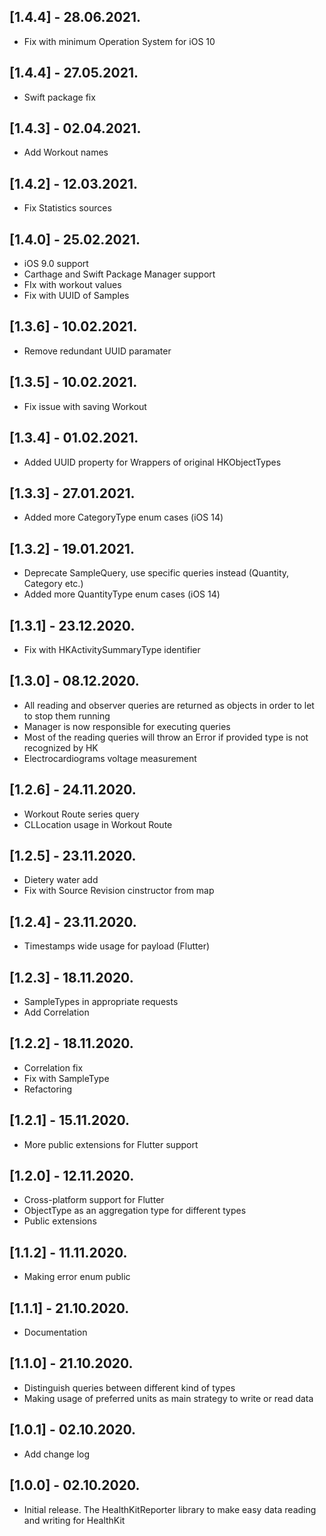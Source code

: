 ## [1.4.4] - 28.06.2021.

* Fix with minimum Operation System for iOS 10

## [1.4.4] - 27.05.2021.

* Swift package fix

## [1.4.3] - 02.04.2021.

* Add Workout names

## [1.4.2] - 12.03.2021.

* Fix Statistics sources

## [1.4.0] - 25.02.2021.

* iOS 9.0 support
* Carthage and Swift Package Manager support
* FIx with workout values
* Fix with UUID of Samples

## [1.3.6] - 10.02.2021.

* Remove redundant UUID paramater

## [1.3.5] - 10.02.2021.

* Fix issue with saving Workout

## [1.3.4] - 01.02.2021.

* Added UUID property for Wrappers of original HKObjectTypes

## [1.3.3] - 27.01.2021.

* Added more CategoryType enum cases (iOS 14)

## [1.3.2] - 19.01.2021.

* Deprecate SampleQuery, use specific queries instead (Quantity, Category etc.)
* Added more QuantityType enum cases (iOS 14)

## [1.3.1] - 23.12.2020.

* Fix with HKActivitySummaryType identifier

## [1.3.0] - 08.12.2020.

* All reading and observer queries are returned as objects in order to let to stop them running
* Manager is now responsible for executing queries
* Most of the reading queries will throw an Error if provided type is not recognized by HK
* Electrocardiograms voltage measurement

## [1.2.6] - 24.11.2020.

* Workout Route series query
* CLLocation usage in Workout Route

## [1.2.5] - 23.11.2020.

* Dietery water add
* Fix with Source Revision cinstructor from map

## [1.2.4] - 23.11.2020.

* Timestamps wide usage for payload (Flutter)


## [1.2.3] - 18.11.2020.

* SampleTypes in appropriate requests
* Add Correlation


## [1.2.2] - 18.11.2020.

* Correlation fix
* Fix with SampleType
* Refactoring

## [1.2.1] - 15.11.2020.

* More public extensions for Flutter support

## [1.2.0] - 12.11.2020.

* Cross-platform support for Flutter
* ObjectType as an aggregation type for different types
* Public extensions

## [1.1.2] - 11.11.2020.

* Making error enum public

## [1.1.1] - 21.10.2020.

* Documentation

## [1.1.0] - 21.10.2020.

* Distinguish queries between different kind of types
* Making usage of preferred units as main strategy to write or read data

## [1.0.1] - 02.10.2020.

* Add change log

## [1.0.0] - 02.10.2020.

* Initial release. The HealthKitReporter library to make easy data reading and writing for HealthKit
